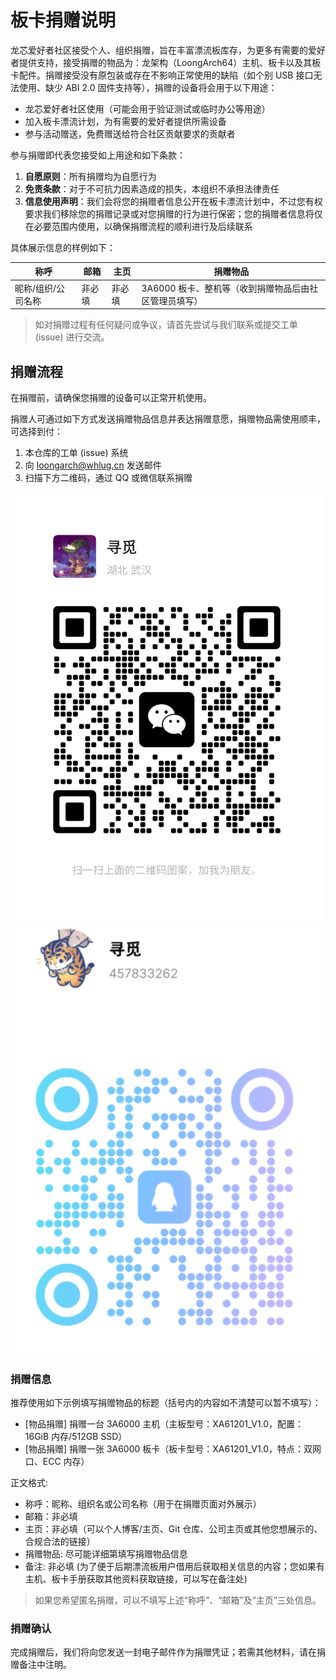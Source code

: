 # 板卡捐赠说明

龙芯爱好者社区接受个人、组织捐赠，旨在丰富漂流板库存，为更多有需要的爱好者提供支持，接受捐赠的物品为：龙架构（LoongArch64）主机、板卡以及其板卡配件。捐赠接受没有原包装或存在不影响正常使用的缺陷（如个别 USB 接口无法使用、缺少 ABI 2.0 固件支持等），捐赠的设备将会用于以下用途：

* 龙芯爱好者社区使用（可能会用于验证测试或临时办公等用途）
* 加入板卡漂流计划，为有需要的爱好者提供所需设备
* 参与活动赠送，免费赠送给符合社区贡献要求的贡献者

参与捐赠即代表您接受如上用途和如下条款：

1. **自愿原则**：所有捐赠均为自愿行为
2. **免责条款**：对于不可抗力因素造成的损失，本组织不承担法律责任
3. **信息使用声明**：我们会将您的捐赠者信息公开在板卡漂流计划中，不过您有权要求我们移除您的捐赠记录或对您捐赠的行为进行保密；您的捐赠者信息将仅在必要范围内使用，以确保捐赠流程的顺利进行及后续联系

具体展示信息的样例如下：

称呼 | 邮箱 | 主页 | 捐赠物品
-- | -- | -- | --
昵称/组织/公司名称 | 非必填 | 非必填 | 3A6000 板卡、整机等（收到捐赠物品后由社区管理员填写）
   
> 如对捐赠过程有任何疑问或争议，请首先尝试与我们联系或提交工单 (issue) 进行交流。

## 捐赠流程

在捐赠前，请确保您捐赠的设备可以正常开机使用。

捐赠人可通过如下方式发送捐赠物品信息并表达捐赠意愿，捐赠物品需使用顺丰，可选择到付：

1. 本仓库的工单 (issue) 系统
2. 向 [loongarch@whlug.cn](mailto:loongarch@whlug.cn) 发送邮件
3. 扫描下方二维码，通过 QQ 或微信联系捐赠

<img src="./图片/其他图片/微信二维码.png" width="500"/>
<img src="./图片/其他图片/QQ二维码.png" width="500"/>

### 捐赠信息

推荐使用如下示例填写捐赠物品的标题（括号内的内容如不清楚可以暂不填写）：

* \[物品捐赠\] 捐赠一台 3A6000 主机（主板型号：XA61201_V1.0，配置：16GiB 内存/512GB SSD）
* \[物品捐赠\] 捐赠一张 3A6000 板卡（板卡型号：XA61201_V1.0，特点：双网口、ECC 内存）

正文格式:

- 称呼：昵称、组织名或公司名称（用于在捐赠页面对外展示）
- 邮箱：非必填
- 主页：非必填（可以个人博客/主页、Git 仓库、公司主页或其他您想展示的、合规合法的链接）
- 捐赠物品: 尽可能详细第填写捐赠物品信息
- 备注: 非必填 (为了便于后期漂流板用户借用后获取相关信息的内容；您如果有主机、板卡手册获取其他资料获取链接，可以写在备注处)

> 如果您希望匿名捐赠，可以不填写上述“称呼”、“邮箱”及“主页”三处信息。

### 捐赠确认

完成捐赠后，我们将向您发送一封电子邮件作为捐赠凭证；若需其他材料，请在捐赠备注中注明。
